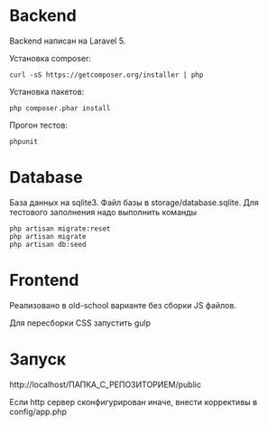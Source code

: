 # Backend
Backend написан на Laravel 5.

Установка composer: 

    curl -sS https://getcomposer.org/installer | php


Установка пакетов: 

    php composer.phar install

Прогон тестов:

    phpunit

# Database

База данных на sqlite3. Файл базы в storage/database.sqlite.
Для тестового заполнения надо выполнить команды

    php artisan migrate:reset
    php artisan migrate
    php artisan db:seed


# Frontend
Реализовано в old-school варианте без сборки JS файлов.

Для пересборки CSS запустить gulp

# Запуск

http://localhost/ПАПКА_С_РЕПОЗИТОРИЕМ/public

Если http сервер сконфигурирован иначе, внести коррективы в config/app.php
